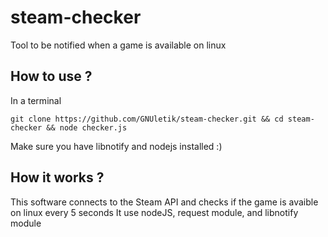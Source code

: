 # steam-checker
Tool to be notified when a game is available on linux

## How to use ?

In a terminal
```
git clone https://github.com/GNUletik/steam-checker.git && cd steam-checker && node checker.js
```

Make sure you have libnotify and nodejs installed :)

## How it works ?

This software connects to the Steam API and checks if the game is avaible on linux every 5 seconds 
It use nodeJS, request module, and libnotify module
